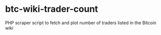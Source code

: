 btc-wiki-trader-count
=====================

PHP scraper script to fetch and plot number of traders listed in the Bitcoin wiki